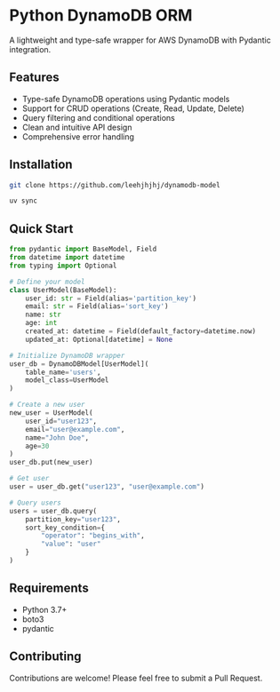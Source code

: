 # Python DynamoDB ORM

A lightweight and type-safe wrapper for AWS DynamoDB with Pydantic integration.

## Features

- Type-safe DynamoDB operations using Pydantic models
- Support for CRUD operations (Create, Read, Update, Delete)
- Query filtering and conditional operations
- Clean and intuitive API design
- Comprehensive error handling

## Installation

```bash
git clone https://github.com/leehjhjhj/dynamodb-model
```

```bash
uv sync
```

## Quick Start

```python
from pydantic import BaseModel, Field
from datetime import datetime
from typing import Optional

# Define your model
class UserModel(BaseModel):
    user_id: str = Field(alias='partition_key')
    email: str = Field(alias='sort_key')
    name: str
    age: int
    created_at: datetime = Field(default_factory=datetime.now)
    updated_at: Optional[datetime] = None

# Initialize DynamoDB wrapper
user_db = DynamoDBModel[UserModel](
    table_name='users',
    model_class=UserModel
)

# Create a new user
new_user = UserModel(
    user_id="user123",
    email="user@example.com",
    name="John Doe",
    age=30
)
user_db.put(new_user)

# Get user
user = user_db.get("user123", "user@example.com")

# Query users
users = user_db.query(
    partition_key="user123",
    sort_key_condition={
        "operator": "begins_with",
        "value": "user"
    }
)
```

## Requirements

- Python 3.7+
- boto3
- pydantic

## Contributing

Contributions are welcome! Please feel free to submit a Pull Request.